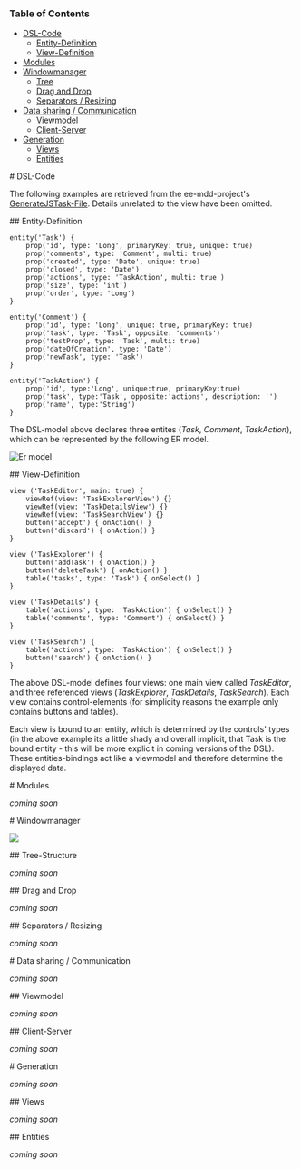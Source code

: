 ### Table of Contents
* [DSL-Code](#DSL-Code)
	* [Entity-Definition](#Entity-Definition)
	* [View-Definition](#View-Definition)
* [Modules](#Modules)
* [Windowmanager](#Windowmanager)
	* [Tree](#Tree)
	* [Drag and Drop](#DnD)
	* [Separators / Resizing](#Separator)
* [Data sharing / Communication](#Datasharing)
	* [Viewmodel](#Viewmodel)
	* [Client-Server](#ClientServer)
* [Generation](#Generation)
	* [Views](#Views)
	* [Entities](#Entities)

<a name="DSL-Code" />
# DSL-Code

The following examples are retrieved from the ee-mdd-project's [GenerateJSTask-File](https://github.com/eugeis/ee-mdd/blob/9d1df97df188a587fc7954e11e9d1deaea16745a/ee-mdd-gradle/src/test/groovy/ee/mdd/gradle/task/GenerateJsTest.groovy). Details unrelated to the view have been omitted.

<a name="Entity-Definition" />
## Entity-Definition

```
entity('Task') {
	prop('id', type: 'Long', primaryKey: true, unique: true)
	prop('comments', type: 'Comment', multi: true)
	prop('created', type: 'Date', unique: true)
	prop('closed', type: 'Date')
	prop('actions', type: 'TaskAction', multi: true )
	prop('size', type: 'int')
	prop('order', type: 'Long')
}

entity('Comment') {
	prop('id', type: 'Long', unique: true, primaryKey: true)
	prop('task', type: 'Task', opposite: 'comments')
	prop('testProp', type: 'Task', multi: true)
	prop('dateOfCreation', type: 'Date')
	prop('newTask', type: 'Task')
}

entity('TaskAction') {
	prop('id', type:'Long', unique:true, primaryKey:true)
	prop('task', type:'Task', opposite:'actions', description: '')
	prop('name', type:'String')
}
```

The DSL-model above declares three entites (_Task_, _Comment_, _TaskAction_), which can be represented by the following ER model.

![Er model](https://github.com/j-moeller/dsl-angular2/blob/8a2e86b7bba9c0746cc02cd6e3e880761e8ad913/documentation/assets/er-diagram.png)


<a name="View-Definition" />
## View-Definition

```
view ('TaskEditor', main: true) {
	viewRef(view: 'TaskExplorerView') {}
	viewRef(view: 'TaskDetailsView') {}
	viewRef(view: 'TaskSearchView') {}
	button('accept') { onAction() }
	button('discard') { onAction() }
}

view ('TaskExplorer') {
	button('addTask') { onAction() }
	button('deleteTask') { onAction() }
	table('tasks', type: 'Task') { onSelect() }
}

view ('TaskDetails') {
	table('actions', type: 'TaskAction') { onSelect() }
	table('comments', type: 'Comment') { onSelect() }
}

view ('TaskSearch') {
	table('actions', type: 'TaskAction') { onSelect() }
	button('search') { onAction() }
}
```

The above DSL-model defines four views: one main view called _TaskEditor_, and three referenced views (_TaskExplorer_, _TaskDetails_, _TaskSearch_). Each view contains control-elements (for simplicity reasons the example only contains buttons and tables).

Each view is bound to an entity, which is determined by the controls' types (in the above example its a little shady and overall implicit, that Task is the bound entity - this will be more explicit in coming versions of the DSL). These entities-bindings act like a viewmodel and therefore determine the displayed data.

<a name="Modules" />
# Modules

_coming soon_

<a name="Windowmanager" />
# Windowmanager

![](https://github.com/j-moeller/dsl-angular2/blob/8a2e86b7bba9c0746cc02cd6e3e880761e8ad913/documentation/assets/tree.png)

<a name="TreeStructure" />
## Tree-Structure

_coming soon_

<a name="DnD" />
## Drag and Drop

_coming soon_

<a name="Separator" />
## Separators / Resizing

_coming soon_

<a name="Datasharing" />
# Data sharing / Communication

_coming soon_

<a name="Viewmodel" />
## Viewmodel

_coming soon_

<a name="ClientServer" />
## Client-Server

_coming soon_

<a name="Generation" />
# Generation

_coming soon_

<a name="Views" />
## Views

_coming soon_

<a name="Entities" />
## Entities

_coming soon_
